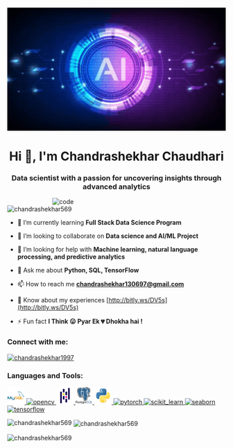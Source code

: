 ![logo](https://github.com/Chandrashekhar569/Chandrashekhar569/blob/main/Blue%20%26%20White%20Futuristic%20Gaming%20Youtube%20Thumbnail.gif)
<h1 align="center">Hi 👋, I'm Chandrashekhar Chaudhari</h1>
<h3 align="center">Data scientist with a passion for uncovering insights through advanced analytics</h3>
<img align = "right" alt = "code" width = "400" src = "https://cdn.dribbble.com/users/205964/screenshots/6002888/scene-1-drib.gif">
<p align="left"> <img src="https://komarev.com/ghpvc/?username=chandrashekhar569&label=Profile%20views&color=0e75b6&style=flat" alt="chandrashekhar569" /> </p>

- 🌱 I’m currently learning **Full Stack Data Science Program**

- 👯 I’m looking to collaborate on **Data science and AI/ML Project**

- 🤝 I’m looking for help with **Machine learning, natural language processing, and predictive analytics**

- 💬 Ask me about **Python, SQL, TensorFlow**

- 📫 How to reach me **chandrashekhar130697@gmail.com**

- 📄 Know about my experiences [http://bitly.ws/DV5s](http://bitly.ws/DV5s)

- ⚡ Fun fact **I Think 😛 Pyar Ek 💔 Dhokha hai !**

<h3 align="left">Connect with me:</h3>
<p align="left">
<a href="https://linkedin.com/in/chandrashekhar1997" target="blank"><img align="center" src="https://raw.githubusercontent.com/rahuldkjain/github-profile-readme-generator/master/src/images/icons/Social/linked-in-alt.svg" alt="chandrashekhar1997" height="30" width="40" /></a>
</p>

<h3 align="left">Languages and Tools:</h3>
<p align="left"> <a href="https://www.mysql.com/" target="_blank" rel="noreferrer"> <img src="https://raw.githubusercontent.com/devicons/devicon/master/icons/mysql/mysql-original-wordmark.svg" alt="mysql" width="40" height="40"/> </a> <a href="https://opencv.org/" target="_blank" rel="noreferrer"> <img src="https://www.vectorlogo.zone/logos/opencv/opencv-icon.svg" alt="opencv" width="40" height="40"/> </a> <a href="https://pandas.pydata.org/" target="_blank" rel="noreferrer"> <img src="https://raw.githubusercontent.com/devicons/devicon/2ae2a900d2f041da66e950e4d48052658d850630/icons/pandas/pandas-original.svg" alt="pandas" width="40" height="40"/> </a> <a href="https://www.postgresql.org" target="_blank" rel="noreferrer"> <img src="https://raw.githubusercontent.com/devicons/devicon/master/icons/postgresql/postgresql-original-wordmark.svg" alt="postgresql" width="40" height="40"/> </a> <a href="https://www.python.org" target="_blank" rel="noreferrer"> <img src="https://raw.githubusercontent.com/devicons/devicon/master/icons/python/python-original.svg" alt="python" width="40" height="40"/> </a> <a href="https://pytorch.org/" target="_blank" rel="noreferrer"> <img src="https://www.vectorlogo.zone/logos/pytorch/pytorch-icon.svg" alt="pytorch" width="40" height="40"/> </a> <a href="https://scikit-learn.org/" target="_blank" rel="noreferrer"> <img src="https://upload.wikimedia.org/wikipedia/commons/0/05/Scikit_learn_logo_small.svg" alt="scikit_learn" width="40" height="40"/> </a> <a href="https://seaborn.pydata.org/" target="_blank" rel="noreferrer"> <img src="https://seaborn.pydata.org/_images/logo-mark-lightbg.svg" alt="seaborn" width="40" height="40"/> </a> <a href="https://www.tensorflow.org" target="_blank" rel="noreferrer"> <img src="https://www.vectorlogo.zone/logos/tensorflow/tensorflow-icon.svg" alt="tensorflow" width="40" height="40"/> </a> </p>

<p><img align="left" src="https://github-readme-stats.vercel.app/api/top-langs?username=chandrashekhar569&show_icons=true&locale=en&layout=compact" alt="chandrashekhar569" /></p>

<p>&nbsp;<img align="center" src="https://github-readme-stats.vercel.app/api?username=chandrashekhar569&show_icons=true&locale=en" alt="chandrashekhar569" /></p>

<p><img align="center" src="https://github-readme-streak-stats.herokuapp.com/?user=chandrashekhar569&" alt="chandrashekhar569" /></p>

